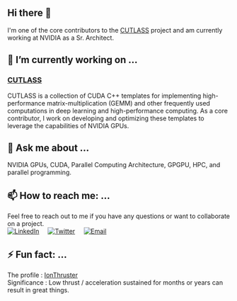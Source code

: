 ## Hi there 👋

<!--
**IonThruster/IonThruster** is a ✨ _special_ ✨ repository because its `README.md` (this file) appears on your GitHub profile.

Here are some ideas to get you started:

- 🔭 I’m currently working on ...
- 🌱 I’m currently learning ...
- 👯 I’m looking to collaborate on ...
- 🤔 I’m looking for help with ...
- 💬 Ask me about ...
- 📫 How to reach me: ...
- 😄 Pronouns: ...
- ⚡ Fun fact: ...
-->

I'm one of the core contributors to the [CUTLASS](https://github.com/NVIDIA/cutlass) project and am currently working at NVIDIA as a Sr. Architect.

## 🔭 I’m currently working on ...

### [CUTLASS](https://github.com/NVIDIA/cutlass)

CUTLASS is a collection of CUDA C++ templates for implementing high-performance matrix-multiplication (GEMM) and other frequently used computations in deep learning and high-performance computing. As a core contributor, I work on developing and optimizing these templates to leverage the capabilities of NVIDIA GPUs.

## 💬 Ask me about ...

NVIDIA GPUs, CUDA, Parallel Computing Architecture, GPGPU, HPC, and parallel programming.

## 📫 How to reach me: ...
Feel free to reach out to me if you have any questions or want to collaborate on a project.  
[![LinkedIn](https://img.shields.io/badge/LinkedIn-8A2BE2)](https://www.linkedin.com/in/pradeep-ramani)&nbsp;&nbsp;&nbsp;&nbsp;
[![Twitter](https://img.shields.io/twitter/follow/_prrama?style=social)](https://x.com/_prrama)&nbsp;&nbsp;&nbsp;&nbsp;
[![Email](https://img.shields.io/badge/Contact%20Me-Email-blue)](mailto:pradeepramni@gmail.com)

## ⚡ Fun fact: ...
The profile : [IonThruster](https://en.wikipedia.org/wiki/Ion_thruster)  
Significance : Low thrust / acceleration sustained for months or years can result in great things.
